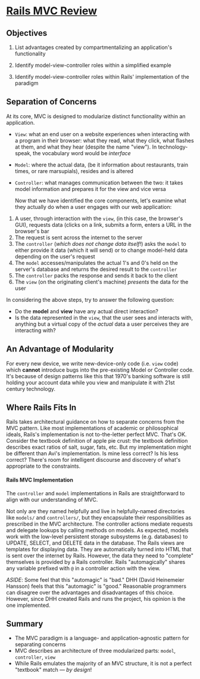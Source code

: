 # [Rails MVC Review](https://github.com/saramccombs/refresher-on-mvc)

## Objectives

1.  List advantages created by compartmentalizing an application's functionality

2.  Identify model-view-controller roles within a simplified example

3.  Identify model-view-controller roles within Rails' implementation of the paradigm

## Separation of Concerns

At its core, MVC is designed to modularize distinct functionality within an
application.

- `View`: what an end user on a website experiences when interacting with
  a program in their browser: what they read, what they click, what flashes
  at them, and what they hear (despite the name "view"). In technology-speak, the
  vocabulary word would be _interface_
- `Model`: where the actual data, (be it information about restaurants,
  train times, or rare marsupials), resides and is altered
- `Controller`: what manages communication between the two: it takes
  model information and prepares it for the view and vice versa

  Now that we have identified the core components, let's examine what they
actually do when a user engages with our web application:

1.  A user, through interaction with the `view`, (in this case, the browser's GUI),
    requests data (clicks on a link, submits a form, enters a URL in the browser's
    bar
2.  The request is sent across the internet to the server
3.  The `controller` (_which does not change data itself!_) asks the `model` to
    either provide it data (which it will send) or to change model-held data
    depending on the user's request
4.  The `model` accesses/manipulates the actual 1's and 0's held on the server's
    database and returns the desired result to the `controller`
5.  The `controller` packs the response and sends it back to the client
6.  The `view` (on the originating client's machine) _presents_ the data for the
    user

In considering the above steps, try to answer the following question:

- Do the **model** and **view** have any actual direct interaction?
- Is the data represented in the `view`, that the user sees and interacts with,
  anything but a virtual copy of the _actual_ data a user perceives they are
  interacting with?

## An Advantage of Modularity

For every
new device, we write new-device-only code (i.e. `view` code) which **cannot**
introduce bugs into the pre-existing Model or Controller code. It's because of
design patterns like this that 1970's banking software is still holding your
account data while you view and manipulate it with 21st century technology.

## Where Rails Fits In

Rails takes architectural guidance on how to separate concerns from the MVC
pattern. Like most implementations of academic or philosophical ideals, Rails's
implementation is not to-the-letter perfect MVC. That's OK. Consider the
textbook definition of apple pie crust: the textbook definition describes exact
ratios of salt, sugar, fats, etc. But my implementation might be different than
Avi's implementation. Is mine less correct? Is his less correct? There's room
for intelligent discourse and discovery of what's appropriate to the
constraints.

#### Rails MVC Implementation

The `controller` and `model` implementations in Rails are straightforward to align with our understanding of MVC.

Not only are they named helpfully and live in helpfully-named directories like
`models/` and `controllers/`, but they encapsulate their responsibilities as
prescribed in the MVC architecture. The controller actions mediate requests and
delegate lookups by calling methods on models. As expected, models work with the
low-level persistent storage subsystems (e.g. databases) to UPDATE, SELECT, and
DELETE data in the database. The Rails views are templates for displaying data.
They are automatically turned into HTML that is sent over the internet by Rails.
However, the data they need to "complete" themselves is provided by a Rails
controller. Rails "automagically" shares any variable prefixed with `@` in a
controller action with the view.

_ASIDE_: Some feel that this "automagic" is "bad." DHH (David Heinemeier Hansson) feels that this
"automagic" is "good." Reasonable programmers can disagree over the advantages
and disadvantages of this choice. However, since DHH created Rails and runs the
project, his opinion is the one implemented.

## Summary

- The MVC paradigm is a language- and application-agnostic pattern for separating
  concerns
- MVC describes an architecture of three modularized parts: `model`, `controller`,
  `view`
- While Rails emulates the majority of an MVC structure, it is not a perfect
  "textbook" match &mdash; _by design_!